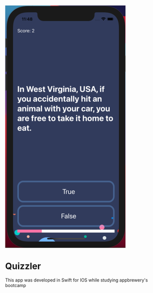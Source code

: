 
![Screenshot](Screenshot.png)

#  Quizzler
This app was developed in Swift for IOS while studying appbrewery's bootcamp


